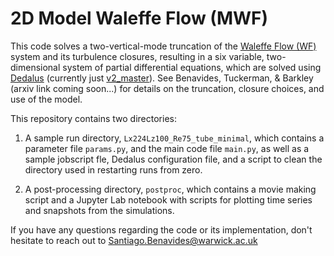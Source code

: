 # 2D Model Waleffe Flow (MWF)
This code solves a two-vertical-mode truncation of the [Waleffe Flow (WF)](https://doi.org/10.1017/jfm.2016.92) system and its turbulence closures, resulting in a six variable, two-dimensional system of partial differential equations, which are solved using [Dedalus](https://dedalus-project.org/) (currently just [v2_master](https://github.com/DedalusProject/dedalus/tree/v2_master)). See Benavides, Tuckerman, & Barkley (arxiv link coming soon...) for details on the truncation, closure choices, and use of the model.

This repository contains two directories:

1. A sample run directory, `Lx224Lz100_Re75_tube_minimal`, which contains a parameter file `params.py`, and the main code file `main.py`, as well as a sample jobscript fle, Dedalus configuration file, and a script to clean the directory used in restarting runs from zero.

2. A post-processing directory, `postproc`, which contains a movie making script and a Jupyter Lab notebook with scripts for plotting time series and snapshots from the simulations.

If you have any questions regarding the code or its implementation, don't hesitate to reach out to Santiago.Benavides@warwick.ac.uk 
